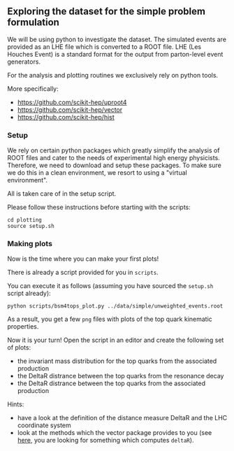 ## Exploring the dataset for the simple problem formulation

We will be using python to investigate the dataset. The simulated events are provided as an LHE file which is converted to a ROOT file.
LHE (Les Houches Event) is a standard format for the output from parton-level event generators.

For the analysis and plotting routines we exclusively rely on python tools.

More specifically:

- https://github.com/scikit-hep/uproot4
- https://github.com/scikit-hep/vector
- https://github.com/scikit-hep/hist


### Setup

We rely on certain python packages which greatly simplify the analysis of ROOT files and cater to the needs of experimental high energy physicists.
Therefore, we need to download and setup these packages. To make sure we do this in a clean environment, we resort to using a "virtual environment".

All is taken care of in the setup script.

Please follow these instructions before starting with the scripts:

```
cd plotting
source setup.sh
```


### Making plots

Now is the time where you can make your first plots!

There is already a script provided for you in `scripts`.

You can execute it as follows (assuming you have sourced the `setup.sh` script already):

```
python scripts/bsm4tops_plot.py ../data/simple/unweighted_events.root
```

As a result, you get a few `png` files with plots of the top quark kinematic properties.

Now it is your turn! Open the script in an editor and create the following set of plots:

- the invariant mass distribution for the top quarks from the associated production
- the DeltaR distrance between the top quarks from the resonance decay
- the DeltaR distrance between the top quarks from the associated production

Hints:

- have a look at the definition of the distance measure DeltaR and the LHC coordinate system
- look at the methods which the vector package provides to you (see [here](https://vector.readthedocs.io/en/latest/usage/intro.html#Vector-methods), you are looking for something which computes `deltaR`).
